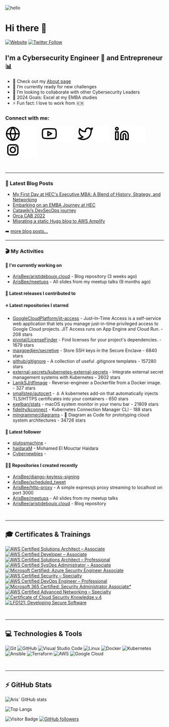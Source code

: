 ![hello](https://media2.giphy.com/media/VOKZKxKAQADI7rdsPu/giphy.gif)

# Hi there 👋

[![Website](https://img.shields.io/website?label=Aristidebouix.cloud&style=for-the-badge&url=https%3A%2F%2Faristidebouix.cloud)](https://aristidebouix.cloud)
[![Twitter Follow](https://img.shields.io/twitter/follow/ArisvdZ?color=1DA1F2&logo=twitter&style=for-the-badge)](https://twitter.com/intent/follow?original_referer=https%3A%2F%2Fgithub.com%2FArisBee&screen_name=ArisvdZ)

## I'm a Cybersecurity Engineer :wrench: and Entrepreneur :bar_chart:

- 🔭 Check out my [About page](https://aristidebouix.cloud/en/about/)
- 🌱 I’m currently ready for new challenges
- 👯 I’m looking to collaborate with other Cybersecurity Leaders
- 🥅 2024 Goals: Excel at my EMBA studies
- ⚡ Fun fact: I love to work from 🇰🇷

### Connect with me:

[![website](./img/globe-light.svg)](https://aristidebouix.cloud#gh-light-mode-only)
[![website](./img/globe-dark.svg)](https://aristidebouix.cloud#gh-dark-mode-only)
&nbsp;&nbsp;
[![website](./img/youtube-light.svg)](https://www.youtube.com/channel/UCYBh0opcVpnfTRRKMoFG9zw#gh-light-mode-only)
[![website](./img/youtube-dark.svg)](https://www.youtube.com/channel/UCYBh0opcVpnfTRRKMoFG9zw#gh-dark-mode-only)
&nbsp;&nbsp;
[![website](./img/twitter-light.svg)](https://twitter.com/ArisvdZ#gh-light-mode-only)
[![website](./img/twitter-dark.svg)](https://twitter.com/ArisvdZ#gh-dark-mode-only)
&nbsp;&nbsp;
[![website](./img/linkedin-light.svg)](https://linkedin.com/in/aristide-bouix#gh-light-mode-only)
[![website](./img/linkedin-dark.svg)](https://linkedin.com/in/aristide-bouix#gh-dark-mode-only)
&nbsp;&nbsp;
[![website](./img/instagram-light.svg)](https://www.instagram.com/arisbcollection/#gh-light-mode-only)
[![website](./img/instagram-dark.svg)](https://www.instagram.com/arisbcollection/#gh-dark-mode-only)

<br />

---

### 📕 Latest Blog Posts

<!-- BLOG-POST-LIST:START -->
- [My First Day at HEC&#39;s Executive MBA: A Blend of History, Strategy, and Networking](https://aristidebouix.cloud/en/2024/02/my-first-day-at-hecs-executive-mba-a-blend-of-history-strategy-and-networking/index.html/)
- [Embarking on an EMBA Journey at HEC](https://aristidebouix.cloud/en/2024/01/embarking-on-an-emba-journey-at-hec/index.html/)
- [Catawiki’s DevSecOps journey](https://aristidebouix.cloud/en/2023/07/catawikis-devsecops-journey/index.html/)
- [Orca CAB 2022](https://aristidebouix.cloud/en/2023/02/orca-cab-2022/index.html/)
- [Migrating a static Hugo blog to AWS Amplify](https://aristidebouix.cloud/en/2021/11/migrating-a-static-hugo-blog-to-aws-amplify/index.html/)
<!-- BLOG-POST-LIST:END -->


➡️ [more blog posts...](https://aristidebouix.com)

---

### 🎬 My Activities

#### 👷 I'm currently working on

- [ArisBee/aristidebouix.cloud](https://github.com/ArisBee/aristidebouix.cloud) - Blog repository (3 weeks ago)
- [ArisBee/meetups](https://github.com/ArisBee/meetups) - All slides from my meetup talks  (9 months ago)

#### 🚀 Latest releases I contributed to


#### ⭐ Latest repositories I starred

- [GoogleCloudPlatform/jit-access](https://github.com/GoogleCloudPlatform/jit-access) - Just-In-Time Access is a self-service web application that lets you manage just-in-time privileged access to Google Cloud projects. JIT Access runs on App Engine and Cloud Run. - 208 stars
- [pivotal/LicenseFinder](https://github.com/pivotal/LicenseFinder) - Find licenses for your project&#39;s dependencies. - 1679 stars
- [maxgoedjen/secretive](https://github.com/maxgoedjen/secretive) - Store SSH keys in the Secure Enclave - 6840 stars
- [github/gitignore](https://github.com/github/gitignore) - A collection of useful .gitignore templates - 157280 stars
- [external-secrets/kubernetes-external-secrets](https://github.com/external-secrets/kubernetes-external-secrets) - Integrate external secret management systems with Kubernetes - 2602 stars
- [LanikSJ/dfimage](https://github.com/LanikSJ/dfimage) - Reverse-engineer a Dockerfile from a Docker image. - 327 stars
- [smallstep/autocert](https://github.com/smallstep/autocert) - ⚓ A kubernetes add-on that automatically injects TLS/HTTPS certificates into your containers - 650 stars
- [exelban/stats](https://github.com/exelban/stats) - macOS system monitor in your menu bar - 21809 stars
- [fidelity/kconnect](https://github.com/fidelity/kconnect) - Kubernetes Connection Manager CLI - 188 stars
- [mingrammer/diagrams](https://github.com/mingrammer/diagrams) - :art: Diagram as Code for prototyping cloud system architectures - 34726 stars

#### 👥 Latest follower

- [plutosmachine](https://github.com/plutosmachine) - 
- [haidaraM](https://github.com/haidaraM) - Mohamed El Mouctar Haidara
- [Cybernewbies](https://github.com/Cybernewbies) - 

#### 👨‍💻 Repositories I created recently

- [ArisBee/django-keyless-signing](https://github.com/ArisBee/django-keyless-signing)
- [ArisBee/scheduled_tweet](https://github.com/ArisBee/scheduled_tweet)
- [ArisBee/http-proxy](https://github.com/ArisBee/http-proxy) - A simple expressjs proxy streaming to localhost on port 3000
- [ArisBee/meetups](https://github.com/ArisBee/meetups) - All slides from my meetup talks 
- [ArisBee/aristidebouix.cloud](https://github.com/ArisBee/aristidebouix.cloud) - Blog repository

<br />

---

## 🎓 Certificates & Trainings

<!--START_SECTION:badges-->
[![AWS Certified Solutions Architect – Associate](https://images.credly.com/size/110x110/images/0e284c3f-5164-4b21-8660-0d84737941bc/image.png)](http://www.credly.com/badges/88e53d73-5b1a-4cfc-9b14-5da69f697494 "AWS Certified Solutions Architect – Associate")
[![AWS Certified Developer – Associate](https://images.credly.com/size/110x110/images/b9feab85-1a43-4f6c-99a5-631b88d5461b/image.png)](http://www.credly.com/badges/c6763341-1723-42f6-b2e1-d094b7c520b7 "AWS Certified Developer – Associate")
[![AWS Certified Solutions Architect – Professional](https://images.credly.com/size/110x110/images/2d84e428-9078-49b6-a804-13c15383d0de/image.png)](http://www.credly.com/badges/fc6a13b6-5a10-45eb-8510-0cce1e48af08 "AWS Certified Solutions Architect – Professional")
[![AWS Certified SysOps Administrator – Associate](https://images.credly.com/size/110x110/images/f0d3fbb9-bfa7-4017-9989-7bde8eaf42b1/image.png)](http://www.credly.com/badges/3f027601-9447-465b-8a87-0cce67a74c1a "AWS Certified SysOps Administrator – Associate")
[![Microsoft Certified: Azure Security Engineer Associate](https://images.credly.com/size/110x110/images/1ad16b6f-2c71-4a2e-ae74-ec69c4766039/azure-security-engineer-associate600x600.png)](http://www.credly.com/badges/619dd0cc-0520-4d64-8769-1834f39065da "Microsoft Certified: Azure Security Engineer Associate")
[![AWS Certified Security – Specialty](https://images.credly.com/size/110x110/images/53acdae5-d69f-4dda-b650-d02ed7a50dd7/image.png)](http://www.credly.com/badges/df592773-1b0c-4fae-b431-7b847b55b365 "AWS Certified Security – Specialty")
[![AWS Certified DevOps Engineer – Professional](https://images.credly.com/size/110x110/images/bd31ef42-d460-493e-8503-39592aaf0458/image.png)](http://www.credly.com/badges/fbab5d0d-564b-4dd2-a43f-4bf920c083ce "AWS Certified DevOps Engineer – Professional")
[![Microsoft 365 Certified: Security Administrator Associate*](https://images.credly.com/size/110x110/images/e1b12077-7be7-493a-8b7a-afa6e58182ce/microsoft365-security-administrator-associate-600x600.png)](http://www.credly.com/badges/48257bc8-894c-4f38-8166-68b4ca403606 "Microsoft 365 Certified: Security Administrator Associate*")
[![AWS Certified Advanced Networking – Specialty](https://images.credly.com/size/110x110/images/4d08274f-64c1-495e-986b-3143f51b1371/image.png)](http://www.credly.com/badges/ba4bf7c4-1259-40ae-85d9-297f5cceda83 "AWS Certified Advanced Networking – Specialty")
[![Certificate of Cloud Security Knowledge v.4](https://images.credly.com/size/110x110/images/25ba8143-ac0a-413c-8c66-01c9edc4a80f/CCSK-v4-Credly-badge.png)](http://www.credly.com/badges/54fc19a6-b9f2-4328-bd8c-125831011be7 "Certificate of Cloud Security Knowledge v.4")
[![LFD121: Developing Secure Software](https://images.credly.com/size/110x110/images/5a16ec87-6eb4-4c6e-8843-60b6e8583735/image.png)](http://www.credly.com/badges/6a902f18-53dd-4030-bccc-57278fa58a45 "LFD121: Developing Secure Software")
<!--END_SECTION:badges-->


<br />

---

## 💻 Technologies & Tools

![Git](https://img.shields.io/badge/git-%23F05033.svg?style=for-the-badge&logo=git&logoColor=white)
![GitHub](https://img.shields.io/badge/github-%23121011.svg?style=for-the-badge&logo=github&logoColor=white)
![Visual Studio Code](https://img.shields.io/badge/VisualStudioCode-0078d7.svg?style=for-the-badge&logo=visual-studio-code&logoColor=white)
![Linux](https://img.shields.io/badge/Linux-FCC624?style=for-the-badge&logo=linux&logoColor=black)
![Docker](https://img.shields.io/badge/docker-0db7ed.svg?style=for-the-badge&logo=docker&logoColor=white)
![Kubernetes](https://img.shields.io/badge/kubernetes-326ce5.svg?style=for-the-badge&logo=kubernetes&logoColor=white)
![Ansible](https://img.shields.io/badge/ansible-1A1918.svg?style=for-the-badge&logo=ansible&logoColor=white)
![Terraform](https://img.shields.io/badge/terraform-5835CC.svg?style=for-the-badge&logo=terraform&logoColor=white)
![AWS](https://img.shields.io/badge/AWS-FF9900.svg?style=for-the-badge&logo=amazon-aws&logoColor=white)
![Google Cloud](https://img.shields.io/badge/GoogleCloud-4285F4.svg?style=for-the-badge&logo=google-cloud&logoColor=white)

<br />

---

## ⚡ GitHub Stats

![Aris` GitHub stats](https://github-readme-stats.vercel.app/api?username=ArisBee&show_icons=true&theme=radical)

![Top Langs](https://github-readme-stats.vercel.app/api/top-langs/?username=ArisBee&show_icons=true&theme=radical)

![Visitor Badge](https://visitor-badge.glitch.me/badge?page_id=ArisBee)
[![GitHub followers](https://img.shields.io/github/followers/ArisBee.svg?style=social&label=Follow&maxAge=2592000)](https://github.com/ArisBee?tab=followers)


